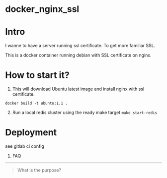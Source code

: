 # docker_nginx_ssl

# Intro  

I wanne to have a server running ssl certificate. To get more familiar SSL.

This is a docker container running debian with SSL certificate on nginx.

# How to start it?

1. This will download Ubuntu latest image and install nginx with ssl certificate.
``` 
docker build -t ubuntu:1.1 .
```



2. Run a local redis cluster using the ready make target `make start-redis`

# Deployment

see gitlab ci config

  
1. FAQ
------
> What is the purpose?

```yml



 
```
